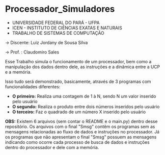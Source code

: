# Processador_Simuladores
- UNIVERSIDADE FEDERAL DO PARÁ - UFPA
- ICEN - INSTITUTO DE CIÊNCIAS EXATAS E NATURAIS
- TRABALHO DE SISTEMAS DE COMPUTAÇÃO

→ Discente: Luiz Jordany de Sousa Silva

→ Prof. : Claudomiro Sales

Esse Trabalho simula o funcionamento de um processador, bem como a manipulação dos dados dentro dele, as instruções e a dinâmica entre a UCP e a memória.

Isso tudo será demonstrado, basicamente, através de 3 programas com funcionalidades diferentes:
- **O primeiro:** Realiza uma contagem de 1 à N, sendo N um valor inserido pelo usuário
- **O segundo:** Realiza o produto entre dois números inseridos pelo usuário
- **O terceiro:** Faz o quadrado de um número X inserido pelo usuário 

**OBS:** Existem 6 arquivos (sem contar o README e o main.py) dentro desse repositório. Os arquivos com o final "Smsg" contêm os programas sem as mensagens relacionadas ao fluxo de dados e instruções no processador. Já os programas que não apresentam o final "Smsg" possuem as mensagens indicando como ocorre cada processo de busca de dados e instruções dentro do processador e dele com a memória.
